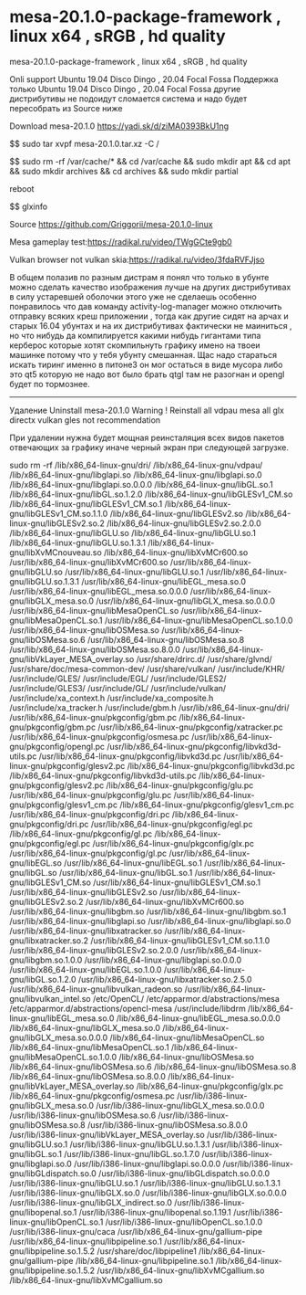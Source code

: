 # mesa-20.1.0-package-framework , linux x64 , sRGB , hd quality 
mesa-20.1.0-package-framework , linux x64 , sRGB , hd quality

Onli support Ubuntu 19.04 Disco Dingo , 20.04 Focal Fossa  Поддержка только Ubuntu 19.04 Disco Dingo , 20.04 Focal Fossa  другие дистрибутивы не подоидут сломается система и надо будет пересобрать из Source ниже

Download mesa-20.1.0 https://yadi.sk/d/ziMA0393BkU1ng

$$ sudo tar xvpf mesa-20.1.0.tar.xz -C /

$$ sudo rm -rf /var/cache/* && cd /var/cache && sudo mkdir apt && cd apt && sudo mkdir archives && cd archives && sudo mkdir partial

reboot

$$ glxinfo

Source https://github.com/Griggorii/mesa-20.1.0-linux

Mesa gameplay test:https://radikal.ru/video/TWgGCte9gb0

Vulkan browser not vulkan skia:https://radikal.ru/video/3fdaRVFJjso

В общем полазив по разным дистрам я понял что только в убунте можно сделать качество изображения лучше на других дистрибутивах в силу устаревшей оболочки этого уже не сделаешь особенно понравилось что дав команду activity-log-manager 
можно отключить отправку всяких креш приложении , тогда как другие сидят на арчах и старых 16.04 убунтах и на их дистрибутивах фактически не маиниться , но что нибудь да компилируется какими нибудь гигантами типа керберос которые хотят скомпильнуть графику имено на твоеи машинке потому что у тебя убунту смешанная. Щас надо стараться искать тиринг именно в питоне3 он мог остаться в виде мусора либо это qt5 которую не надо вот было брать qtgl там не разогнан и opengl будет по тормознее.

____________________________________________________________________________________________________________________

Удаление Uninstall mesa-20.1.0 Warning ! Reinstall all vdpau mesa all glx directx vulkan gles not recommendation

При удалении нужна будет мощная реинсталяция всех видов пакетов отвечающих за графику иначе черный экран при следующей загрузке.

sudo rm -rf /lib/x86_64-linux-gnu/dri/ /lib/x86_64-linux-gnu/vdpau/ /lib/x86_64-linux-gnu/libglapi.so /lib/x86_64-linux-gnu/libglapi.so.0 /lib/x86_64-linux-gnu/libglapi.so.0.0.0 /lib/x86_64-linux-gnu/libGL.so.1 /lib/x86_64-linux-gnu/libGL.so.1.2.0 /lib/x86_64-linux-gnu/libGLESv1_CM.so /lib/x86_64-linux-gnu/libGLESv1_CM.so.1 /lib/x86_64-linux-gnu/libGLESv1_CM.so.1.1.0 /lib/x86_64-linux-gnu/libGLESv2.so /lib/x86_64-linux-gnu/libGLESv2.so.2 /lib/x86_64-linux-gnu/libGLESv2.so.2.0.0 /lib/x86_64-linux-gnu/libGLU.so /lib/x86_64-linux-gnu/libGLU.so.1  /lib/x86_64-linux-gnu/libGLU.so.1.3.1 /lib/x86_64-linux-gnu/libXvMCnouveau.so /lib/x86_64-linux-gnu/libXvMCr600.so /usr/lib/x86_64-linux-gnu/libXvMCr600.so /usr/lib/x86_64-linux-gnu/libGLU.so /usr/lib/x86_64-linux-gnu/libGLU.so.1 /usr/lib/x86_64-linux-gnu/libGLU.so.1.3.1 /usr/lib/x86_64-linux-gnu/libEGL_mesa.so.0 /usr/lib/x86_64-linux-gnu/libEGL_mesa.so.0.0.0 /usr/lib/x86_64-linux-gnu/libGLX_mesa.so.0 /usr/lib/x86_64-linux-gnu/libGLX_mesa.so.0.0.0 /usr/lib/x86_64-linux-gnu/libMesaOpenCL.so /usr/lib/x86_64-linux-gnu/libMesaOpenCL.so.1 /usr/lib/x86_64-linux-gnu/libMesaOpenCL.so.1.0.0 /usr/lib/x86_64-linux-gnu/libOSMesa.so /usr/lib/x86_64-linux-gnu/libOSMesa.so.6 /usr/lib/x86_64-linux-gnu/libOSMesa.so.8 /usr/lib/x86_64-linux-gnu/libOSMesa.so.8.0.0 /usr/lib/x86_64-linux-gnu/libVkLayer_MESA_overlay.so /usr/share/drirc.d/ /usr/share/glvnd/ /usr/share/doc/mesa-common-dev/ /usr/share/vulkan/ /usr/include/KHR/ /usr/include/GLES/ /usr/include/EGL/ /usr/include/GLES2/ /usr/include/GLES3/ /usr/include/GL/ /usr/include/vulkan/ /usr/include/xa_context.h /usr/include/xa_composite.h /usr/include/xa_tracker.h /usr/include/gbm.h /usr/lib/x86_64-linux-gnu/dri/ /usr/lib/x86_64-linux-gnu/pkgconfig/gbm.pc /lib/x86_64-linux-gnu/pkgconfig/gbm.pc /usr/lib/x86_64-linux-gnu/pkgconfig/xatracker.pc /usr/lib/x86_64-linux-gnu/pkgconfig/osmesa.pc /usr/lib/x86_64-linux-gnu/pkgconfig/opengl.pc /usr/lib/x86_64-linux-gnu/pkgconfig/libvkd3d-utils.pc /usr/lib/x86_64-linux-gnu/pkgconfig/libvkd3d.pc /usr/lib/x86_64-linux-gnu/pkgconfig/glesv2.pc /lib/x86_64-linux-gnu/pkgconfig/libvkd3d.pc /lib/x86_64-linux-gnu/pkgconfig/libvkd3d-utils.pc /lib/x86_64-linux-gnu/pkgconfig/glesv2.pc /lib/x86_64-linux-gnu/pkgconfig/glu.pc /usr/lib/x86_64-linux-gnu/pkgconfig/glu.pc /usr/lib/x86_64-linux-gnu/pkgconfig/glesv1_cm.pc /lib/x86_64-linux-gnu/pkgconfig/glesv1_cm.pc /usr/lib/x86_64-linux-gnu/pkgconfig/dri.pc /lib/x86_64-linux-gnu/pkgconfig/dri.pc /usr/lib/x86_64-linux-gnu/pkgconfig/egl.pc /lib/x86_64-linux-gnu/pkgconfig/gl.pc /lib/x86_64-linux-gnu/pkgconfig/egl.pc /usr/lib/x86_64-linux-gnu/pkgconfig/glx.pc /usr/lib/x86_64-linux-gnu/pkgconfig/gl.pc /usr/lib/x86_64-linux-gnu/libEGL.so /usr/lib/x86_64-linux-gnu/libEGL.so.1 /usr/lib/x86_64-linux-gnu/libGL.so /usr/lib/x86_64-linux-gnu/libGL.so.1 /usr/lib/x86_64-linux-gnu/libGLESv1_CM.so /usr/lib/x86_64-linux-gnu/libGLESv1_CM.so.1 /usr/lib/x86_64-linux-gnu/libGLESv2.so /usr/lib/x86_64-linux-gnu/libGLESv2.so.2 /usr/lib/x86_64-linux-gnu/libXvMCr600.so /usr/lib/x86_64-linux-gnu/libgbm.so /usr/lib/x86_64-linux-gnu/libgbm.so.1 /usr/lib/x86_64-linux-gnu/libglapi.so /usr/lib/x86_64-linux-gnu/libglapi.so.0 /usr/lib/x86_64-linux-gnu/libxatracker.so /usr/lib/x86_64-linux-gnu/libxatracker.so.2 /usr/lib/x86_64-linux-gnu/libGLESv1_CM.so.1.1.0 /usr/lib/x86_64-linux-gnu/libGLESv2.so.2.0.0 /usr/lib/x86_64-linux-gnu/libgbm.so.1.0.0 /usr/lib/x86_64-linux-gnu/libglapi.so.0.0.0 /usr/lib/x86_64-linux-gnu/libEGL.so.1.0.0 /usr/lib/x86_64-linux-gnu/libGL.so.1.2.0 /usr/lib/x86_64-linux-gnu/libxatracker.so.2.5.0 /usr/lib/x86_64-linux-gnu/libvulkan_radeon.so /usr/lib/x86_64-linux-gnu/libvulkan_intel.so /etc/OpenCL/ /etc/apparmor.d/abstractions/mesa /etc/apparmor.d/abstractions/opencl-mesa /usr/include/libdrm /lib/x86_64-linux-gnu/libEGL_mesa.so.0 /lib/x86_64-linux-gnu/libEGL_mesa.so.0.0.0 /lib/x86_64-linux-gnu/libGLX_mesa.so.0 /lib/x86_64-linux-gnu/libGLX_mesa.so.0.0.0 /lib/x86_64-linux-gnu/libMesaOpenCL.so /lib/x86_64-linux-gnu/libMesaOpenCL.so.1 /lib/x86_64-linux-gnu/libMesaOpenCL.so.1.0.0 /lib/x86_64-linux-gnu/libOSMesa.so /lib/x86_64-linux-gnu/libOSMesa.so.6 /lib/x86_64-linux-gnu/libOSMesa.so.8  /lib/x86_64-linux-gnu/libOSMesa.so.8.0.0 /lib/x86_64-linux-gnu/libVkLayer_MESA_overlay.so /lib/x86_64-linux-gnu/pkgconfig/glx.pc /lib/x86_64-linux-gnu/pkgconfig/osmesa.pc /usr/lib/i386-linux-gnu/libGLX_mesa.so.0 /usr/lib/i386-linux-gnu/libGLX_mesa.so.0.0.0 /usr/lib/i386-linux-gnu/libOSMesa.so.6 /usr/lib/i386-linux-gnu/libOSMesa.so.8 /usr/lib/i386-linux-gnu/libOSMesa.so.8.0.0 /usr/lib/i386-linux-gnu/libVkLayer_MESA_overlay.so /usr/lib/i386-linux-gnu/libGLU.so.1 /usr/lib/i386-linux-gnu/libGLU.so.1.3.1 /usr/lib/i386-linux-gnu/libGL.so.1 /usr/lib/i386-linux-gnu/libGL.so.1.7.0 /usr/lib/i386-linux-gnu/libglapi.so.0 /usr/lib/i386-linux-gnu/libglapi.so.0.0.0 /usr/lib/i386-linux-gnu/libGLdispatch.so.0 /usr/lib/i386-linux-gnu/libGLdispatch.so.0.0.0 /usr/lib/i386-linux-gnu/libGLU.so.1 /usr/lib/i386-linux-gnu/libGLU.so.1.3.1 /usr/lib/i386-linux-gnu/libGLX.so.0 /usr/lib/i386-linux-gnu/libGLX.so.0.0.0 /usr/lib/i386-linux-gnu/libGLX_indirect.so.0 /usr/lib/i386-linux-gnu/libopenal.so.1 /usr/lib/i386-linux-gnu/libopenal.so.1.19.1 /usr/lib/i386-linux-gnu/libOpenCL.so.1 /usr/lib/i386-linux-gnu/libOpenCL.so.1.0.0 /usr/lib/i386-linux-gnu/caca /usr/lib/x86_64-linux-gnu/gallium-pipe /usr/lib/x86_64-linux-gnu/libpipeline.so.1 /usr/lib/x86_64-linux-gnu/libpipeline.so.1.5.2 /usr/share/doc/libpipeline1 /lib/x86_64-linux-gnu/gallium-pipe /lib/x86_64-linux-gnu/libpipeline.so.1 /lib/x86_64-linux-gnu/libpipeline.so.1.5.2 /usr/lib/x86_64-linux-gnu/libXvMCgallium.so /lib/x86_64-linux-gnu/libXvMCgallium.so
